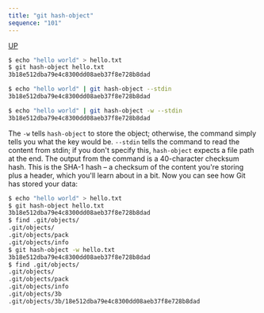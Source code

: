 ```yaml
---
title: "git hash-object"
sequence: "101"
---
```


[UP](/git/git-index.html)


```bash
$ echo "hello world" > hello.txt
$ git hash-object hello.txt 
3b18e512dba79e4c8300dd08aeb37f8e728b8dad
```

```bash
$ echo "hello world" | git hash-object --stdin
3b18e512dba79e4c8300dd08aeb37f8e728b8dad
```


```bash
$ echo "hello world" | git hash-object -w --stdin
3b18e512dba79e4c8300dd08aeb37f8e728b8dad
```

The `-w` tells `hash-object` to store the object; otherwise, the command simply tells you what the key would be.
`--stdin` tells the command to read the content from stdin; if you don't specify this, `hash-object` expects a file path at the end.
The output from the command is a 40-character checksum hash.
This is the SHA-1 hash – a checksum of the content you're storing plus a header, which you'll learn about in a bit.
Now you can see how Git has stored your data:

```bash
$ echo "hello world" > hello.txt
$ git hash-object hello.txt 
3b18e512dba79e4c8300dd08aeb37f8e728b8dad
$ find .git/objects/
.git/objects/
.git/objects/pack
.git/objects/info
$ git hash-object -w hello.txt 
3b18e512dba79e4c8300dd08aeb37f8e728b8dad
$ find .git/objects/
.git/objects/
.git/objects/pack
.git/objects/info
.git/objects/3b
.git/objects/3b/18e512dba79e4c8300dd08aeb37f8e728b8dad
```
